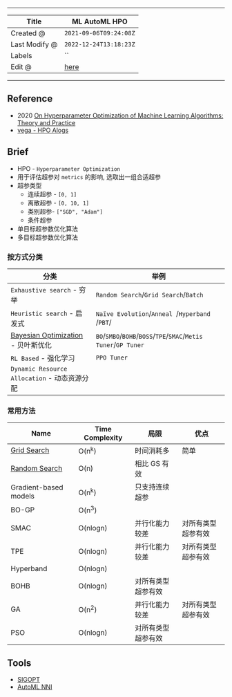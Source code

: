 -----

| Title         | ML AutoML HPO                                        |
| ------------- | ---------------------------------------------------- |
| Created @     | `2021-09-06T09:24:08Z`                               |
| Last Modify @ | `2022-12-24T13:18:23Z`                               |
| Labels        | \`\`                                                 |
| Edit @        | [here](https://github.com/junxnone/aiwiki/issues/13) |

-----

## Reference

  - 2020 [On Hyperparameter Optimization of Machine Learning Algorithms:
    Theory and Practice](https://arxiv.org/pdf/2007.15745.pdf)
  - [vega - HPO
    Alogs](http://www.noahlab.com.hk/opensource/vega/docs/algorithms/hpo.html)

## Brief

  - HPO - `Hyperparameter Optimization`
  - 用于评估超参对 `metrics` 的影响, 选取出一组合适超参
  - 超参类型
      - 连续超参 - `[0, 1]`
      - 离散超参 - `[0, 10, 1]`
      - 类别超参- `["SGD", "Adam"]`
      - 条件超参
  - 单目标超参数优化算法
  - 多目标超参数优化算法

### 按方式分类

| 分类                                                      | 举例                                                              |
| ------------------------------------------------------- | --------------------------------------------------------------- |
| `Exhaustive search` - 穷举                                | `Random Search`/`Grid Search`/`Batch`                           |
| `Heuristic search` - 启发式                                | `Naïve Evolution`/` Anneal  `/` Hyperband  `/`PBT`/             |
| [Bayesian Optimization](/Bayesian_Optimization) - 贝叶斯优化 | `BO`/`SMBO`/`BOHB`/`BOSS`/`TPE`/`SMAC`/`Metis Tuner`/`GP Tuner` |
| `RL Based` - 强化学习                                       | `PPO Tuner`                                                     |
| `Dynamic Resource Allocation` - 动态资源分配                  |                                                                 |

### 常用方法

| Name                            | Time Complexity  | 局限        | 优点        |
| ------------------------------- | ---------------- | --------- | --------- |
| [Grid Search](/Grid_Search)     | O(n<sup>k</sup>) | 时间消耗多     | 简单        |
| [Random Search](/Random_Search) | O(n)             | 相比 GS 有效  |           |
| Gradient-based models           | O(n<sup>k</sup>) | 只支持连续超参   |           |
| BO-GP                           | O(n<sup>3</sup>) |           |           |
| SMAC                            | O(nlogn)         | 并行化能力较差   | 对所有类型超参有效 |
| TPE                             | O(nlogn)         | 并行化能力较差   | 对所有类型超参有效 |
| Hyperband                       | O(nlogn)         |           |           |
| BOHB                            | O(nlogn)         | 对所有类型超参有效 |           |
| GA                              | O(n<sup>2</sup>) | 并行化能力较差   | 对所有类型超参有效 |
| PSO                             | O(nlogn)         | 对所有类型超参有效 |           |

## Tools

  - [SIGOPT](/HPO_SIGOPT)
  - [AutoML NNI](/AutoML_NNI)
